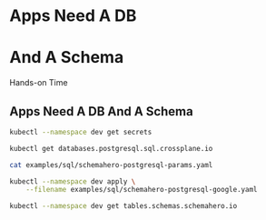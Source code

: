 <!-- .slide: class="center dark" -->
<!-- .slide: data-background="../img/background/hands-on.jpg" -->
# Apps Need A DB
# And A Schema

<div class="label">Hands-on Time</div>


## Apps Need A DB And A Schema

```bash
kubectl --namespace dev get secrets

kubectl get databases.postgresql.sql.crossplane.io

cat examples/sql/schemahero-postgresql-params.yaml

kubectl --namespace dev apply \
    --filename examples/sql/schemahero-postgresql-google.yaml

kubectl --namespace dev get tables.schemas.schemahero.io
```
